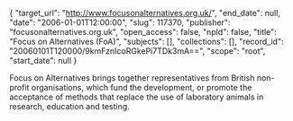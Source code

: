 {
  "target_url": "http://www.focusonalternatives.org.uk/", 
  "end_date": null, 
  "date": "2006-01-01T12:00:00", 
  "slug": 117370, 
  "publisher": "focusonalternatives.org.uk", 
  "open_access": false, 
  "npld": false, 
  "title": "Focus on Alternatives (FoA)", 
  "subjects": [], 
  "collections": [], 
  "record_id": "20060101T120000/9kmFznIcoRGkePi7TDk3mA==", 
  "scope": "root", 
  "start_date": null
}

Focus on Alternatives brings together representatives from British non-profit organisations, which fund the development, or promote the acceptance of methods that replace the use of laboratory animals in research, education and testing. 